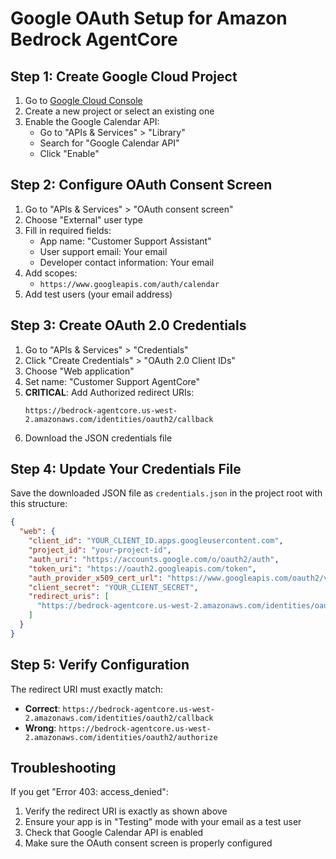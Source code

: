 # Google OAuth Setup for Amazon Bedrock AgentCore

## Step 1: Create Google Cloud Project

1. Go to [Google Cloud Console](https://console.cloud.google.com/)
2. Create a new project or select an existing one
3. Enable the Google Calendar API:
   - Go to "APIs & Services" > "Library"
   - Search for "Google Calendar API"
   - Click "Enable"

## Step 2: Configure OAuth Consent Screen

1. Go to "APIs & Services" > "OAuth consent screen"
2. Choose "External" user type
3. Fill in required fields:
   - App name: "Customer Support Assistant"
   - User support email: Your email
   - Developer contact information: Your email
4. Add scopes:
   - `https://www.googleapis.com/auth/calendar`
5. Add test users (your email address)

## Step 3: Create OAuth 2.0 Credentials

1. Go to "APIs & Services" > "Credentials"
2. Click "Create Credentials" > "OAuth 2.0 Client IDs"
3. Choose "Web application"
4. Set name: "Customer Support AgentCore"
5. **CRITICAL**: Add Authorized redirect URIs:
   ```
   https://bedrock-agentcore.us-west-2.amazonaws.com/identities/oauth2/callback
   ```
6. Download the JSON credentials file

## Step 4: Update Your Credentials File

Save the downloaded JSON file as `credentials.json` in the project root with this structure:

```json
{
  "web": {
    "client_id": "YOUR_CLIENT_ID.apps.googleusercontent.com",
    "project_id": "your-project-id",
    "auth_uri": "https://accounts.google.com/o/oauth2/auth",
    "token_uri": "https://oauth2.googleapis.com/token",
    "auth_provider_x509_cert_url": "https://www.googleapis.com/oauth2/v1/certs",
    "client_secret": "YOUR_CLIENT_SECRET",
    "redirect_uris": [
      "https://bedrock-agentcore.us-west-2.amazonaws.com/identities/oauth2/callback"
    ]
  }
}
```

## Step 5: Verify Configuration

The redirect URI must exactly match:
- **Correct**: `https://bedrock-agentcore.us-west-2.amazonaws.com/identities/oauth2/callback`
- **Wrong**: `https://bedrock-agentcore.us-west-2.amazonaws.com/identities/oauth2/authorize`

## Troubleshooting

If you get "Error 403: access_denied":
1. Verify the redirect URI is exactly as shown above
2. Ensure your app is in "Testing" mode with your email as a test user
3. Check that Google Calendar API is enabled
4. Make sure the OAuth consent screen is properly configured